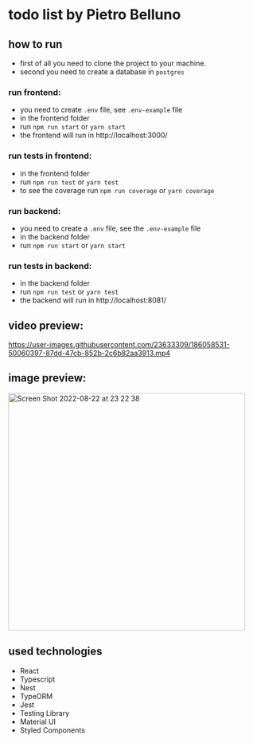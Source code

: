 # todo list by Pietro Belluno

## how to run 
  - first of all you need to clone the project to your machine.
  - second you need to create a database in `postgres`
  

### run frontend:
  - you need to create `.env` file, see `.env-example` file
  - in the frontend folder
  - run `npm run start` or `yarn start`
  - the frontend will run in http://localhost:3000/

### run tests in frontend:
  - in the frontend folder
  - run `npm run test` or `yarn test`
  - to see the coverage run `npm run coverage` or `yarn coverage`

### run backend:
  - you need to create a `.env` file, see the `.env-example` file
  - in the backend folder 
  - run `npm run start` or `yarn start`

### run tests in backend:
  - in the backend folder
  - run `npm run test` or `yarn test`
  - the backend will run in http://localhost:8081/


## video preview:
https://user-images.githubusercontent.com/23633309/186058531-50060397-87dd-47cb-852b-2c6b82aa3913.mp4


## image preview:
<img width="476" alt="Screen Shot 2022-08-22 at 23 22 38" src="https://user-images.githubusercontent.com/23633309/186055516-80f67937-994d-4a7b-8844-9bd8892813e2.png">

## used technologies
  - React
  - Typescript
  - Nest
  - TypeORM
  - Jest
  - Testing Library
  - Material UI
  - Styled Components
